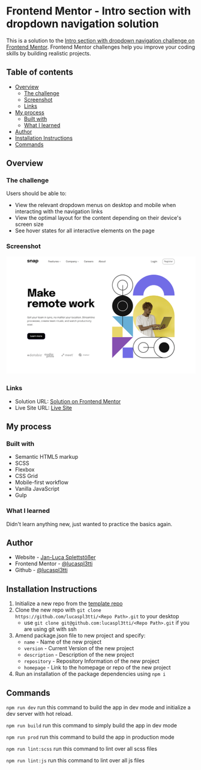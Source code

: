 # Frontend Mentor - Intro section with dropdown navigation solution

This is a solution to the [Intro section with dropdown navigation challenge on Frontend Mentor](https://www.frontendmentor.io/challenges/intro-section-with-dropdown-navigation-ryaPetHE5). Frontend Mentor challenges help you improve your coding skills by building realistic projects.

## Table of contents

- [Overview](#overview)
  - [The challenge](#the-challenge)
  - [Screenshot](#screenshot)
  - [Links](#links)
- [My process](#my-process)
  - [Built with](#built-with)
  - [What I learned](#what-i-learned)
- [Author](#author)
- [Installation Instructions](#installation-instructions)
- [Commands](#commands)

## Overview

### The challenge

Users should be able to:

- View the relevant dropdown menus on desktop and mobile when interacting with the navigation links
- View the optimal layout for the content depending on their device's screen size
- See hover states for all interactive elements on the page

### Screenshot

![](./screenshot.png)

### Links

- Solution URL: [Solution on Frontend Mentor](https://www.frontendmentor.io/solutions/intro-section-with-dropdown-navigation--VsjMdkRyO)
- Live Site URL: [Live Site](https://intro-section-nav-challenge.netlify.app/)

## My process

### Built with

- Semantic HTML5 markup
- SCSS
- Flexbox
- CSS Grid
- Mobile-first workflow
- Vanilla JavaScript
- Gulp

### What I learned

Didn't learn anything new, just wanted to practice the basics again.

## Author

- Website - [Jan-Luca Splettstößer](https://www.spletti.info)
- Frontend Mentor - [@lucaspl3tti](https://www.frontendmentor.io/profile/lucaspl3tti)
- Github - [@lucaspl3tti](https://github.com/lucaspl3tti/)

## Installation Instructions
1. Initialize a new repo from the [template repo](https://github.com/lucaspl3tti/basic-frontend-ide)
2. Clone the new repo with `git clone https://github.com/lucaspl3tti/<Repo Path>.git` to your desktop
   * use `git clone git@github.com:lucaspl3tti/<Repo Path>.git` if you are using git with ssh
4. Amend package.json file to new project and specify:
    * `name` - Name of the new project
    * `version` - Current Version of the new project
    * `description` - Description of the new project
    * `repository` - Repository Information of the new project
    * `homepage` - Link to the homepage or repo of the new project
5. Run an installation of the package dependencies using `npm i`

## Commands
`npm run dev` run this command to build the app in dev mode and initialize a dev server with hot reload.

`npm run build` run this command to simply build the app in dev mode

`npm run prod` run this command to build the app in production mode

`npm run lint:scss` run this command to lint over all scss files

`npm run lint:js` run this command to lint over all js files
